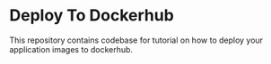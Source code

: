 # Deploy To Dockerhub

This repository contains codebase for tutorial on how to deploy your application images to dockerhub.

